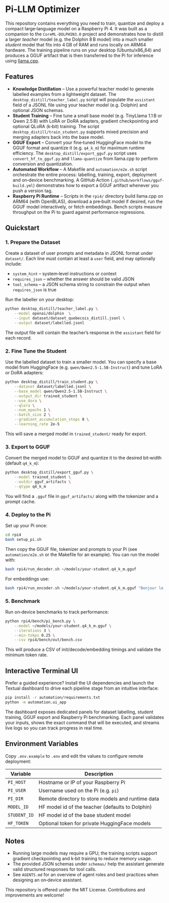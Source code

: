 # Pi‑LLM Optimizer

This repository contains everything you need to train, quantize and deploy a
compact large‑language model on a Raspberry Pi 4.  It was built as a
companion to the `CoreML‑DOLPHIN3.0` project and demonstrates how to
distill a larger *teacher* model (e.g. the Dolphin 8 B model) into a much
smaller *student* model that fits into 4 GB of RAM and runs locally on
ARM64 hardware.  The training pipeline runs on your desktop (Ubuntu/x86_64) and
produces a GGUF artifact that is then transferred to the Pi for inference
using [llama.cpp](https://github.com/ggml-org/llama.cpp).

## Features

* **Knowledge Distillation** – Use a powerful teacher model to generate
  labelled examples from a lightweight dataset.  The `desktop_distill/teacher_label.py`
  script will populate the `assistant` field of a JSONL file using your
  teacher model (e.g. Dolphin) and optional JSON schemas.
* **Student Training** – Fine tune a small base model (e.g. TinyLlama
  1.1 B or Qwen 2.5 B) with LoRA or DoRA adapters, gradient checkpointing and
  optional QLoRA (k‑bit) training.  The script
  `desktop_distill/train_student.py` supports mixed precision and merging
  adapters back into the base model.
* **GGUF Export** – Convert your fine‑tuned HuggingFace model to the
  GGUF format and quantize it (e.g. `q4_k_m`) for maximum runtime
  efficiency.  The `desktop_distill/export_gguf.py` script uses
  `convert_hf_to_gguf.py` and `llama‑quantize` from llama.cpp to perform
  conversion and quantization.
* **Automated Workflow** – A Makefile and `automation/e2e.sh` script
  orchestrate the entire process: labelling, training, export,
  deployment and on‑device benchmarking.  A GitHub Action
  (`.github/workflows/gguf-build.yml`) demonstrates how to export a GGUF
  artifact whenever you push a version tag.
* **Raspberry Pi Runtime** – Scripts in the `rpi4/` directory build
  llama.cpp on ARM64 (with OpenBLAS), download a pre‑built model if
  desired, run the GGUF model interactively, or fetch embeddings.  Bench
  scripts measure throughput on the Pi to guard against performance
  regressions.

## Quickstart

### 1. Prepare the Dataset

Create a dataset of user prompts and metadata in JSONL format under
`dataset/`.  Each line must contain at least a `user` field, and may
optionally include:

* `system_hint` – system‑level instructions or context
* `requires_json` – whether the answer should be valid JSON
* `tool_schema` – a JSON schema string to constrain the output when
  `requires_json` is true

Run the labeller on your desktop:

```bash
python desktop_distill/teacher_label.py \
    --model openai/dolphin  \
    --input dataset/dataset_quebecois_distill.jsonl \
    --output dataset/labelled.jsonl
```

The output file will contain the teacher’s response in the `assistant`
field for each record.

### 2. Fine Tune the Student

Use the labelled dataset to train a smaller model.  You can specify a
base model from HuggingFace (e.g. `qwen/Qwen2.5-1.5B-Instruct`) and
tune LoRA or DoRA adapters:

```bash
python desktop_distill/train_student.py \
    --dataset dataset/labelled.jsonl \
    --base_model qwen/Qwen2.5-1.5B-Instruct \
    --output_dir trained_student \
    --use_dora \
    --qlora \
    --num_epochs 1 \
    --batch_size 2 \
    --gradient_accumulation_steps 8 \
    --learning_rate 2e-5
```

This will save a merged model in `trained_student/` ready for export.

### 3. Export to GGUF

Convert the merged model to GGUF and quantize it to the desired
bit‑width (default `q4_k_m`):

```bash
python desktop_distill/export_gguf.py \
    --model trained_student \
    --outdir gguf_artifacts \
    --qtype q4_k_m
```

You will find a `.gguf` file in `gguf_artifacts/` along with the
tokenizer and a prompt cache.

### 4. Deploy to the Pi

Set up your Pi once:

```bash
cd rpi4
bash setup_pi.sh
```

Then copy the GGUF file, tokenizer and prompts to your Pi (see
`automation/e2e.sh` or the Makefile for an example).  You can run the
model with:

```bash
bash rpi4/run_decoder.sh ~/models/your-student.q4_k_m.gguf
```

For embeddings use:

```bash
bash rpi4/run_encoder.sh ~/models/your-student.q4_k_m.gguf "Bonjour le monde"
```

### 5. Benchmark

Run on‑device benchmarks to track performance:

```bash
python rpi4/bench/pi_bench.py \
    --model ~/models/your-student.q4_k_m.gguf \
    --iterations 3 \
    --min-tokps 0.25 \
    --csv rpi4/bench/out/bench.csv
```

This will produce a CSV of init/decode/embedding timings and validate
the minimum token rate.

## Interactive Terminal UI

Prefer a guided experience?  Install the UI dependencies and launch the
Textual dashboard to drive each pipeline stage from an intuitive interface:

```bash
pip install -r automation/requirements.txt
python -m automation.ui_app
```

The dashboard exposes dedicated panels for dataset labelling, student training,
GGUF export and Raspberry Pi benchmarking.  Each panel validates your inputs,
shows the exact command that will be executed, and streams live logs so you can
track progress in real time.

## Environment Variables

Copy `.env.example` to `.env` and edit the values to configure remote
deployment:

| Variable      | Description                                           |
|---------------|-------------------------------------------------------|
| `PI_HOST`     | Hostname or IP of your Raspberry Pi                  |
| `PI_USER`     | Username used on the Pi (e.g. `pi`)                  |
| `PI_DIR`      | Remote directory to store models and runtime data     |
| `MODEL_ID`    | HF model id of the teacher (defaults to Dolphin)      |
| `STUDENT_ID`  | HF model id of the base student model                |
| `HF_TOKEN`    | Optional token for private HuggingFace models        |

## Notes

* Running large models may require a GPU; the training scripts support
  gradient checkpointing and k‑bit training to reduce memory usage.
* The provided JSON schemas under `schemas/` help the assistant
  generate valid structured responses for tool calls.
* See `AGENTS.md` for an overview of agent roles and best practices
  when designing an on‑device assistant.

This repository is offered under the MIT License.  Contributions and
improvements are welcome!
